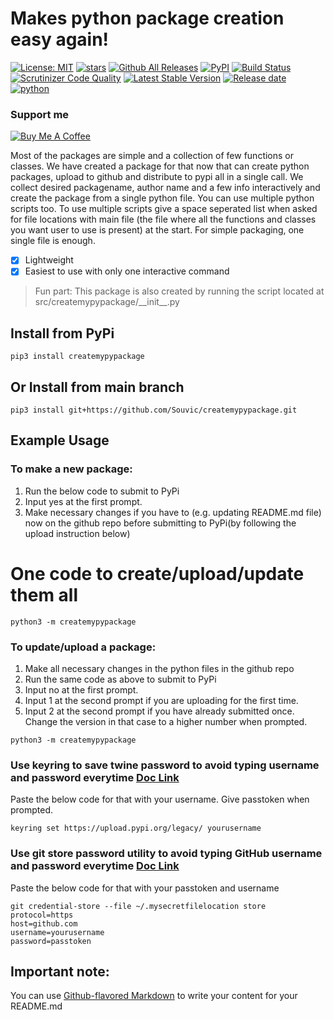 # Makes python package creation easy again!
[![License: MIT](https://img.shields.io/github/license/Souvic/createmypypackage)](https://opensource.org/licenses/MIT)
[![stars](https://img.shields.io/github/stars/Souvic/createmypypackage)]()
[![Github All Releases](https://img.shields.io/github/downloads/huggingface/transformers/total.svg)]()
[![PyPI](https://img.shields.io/pypi/v/createmypypackage)]()
[![Build Status](https://scrutinizer-ci.com/g/Souvic/createmypypackage/badges/build.png?b=main)](https://scrutinizer-ci.com/g/Souvic/createmypypackage/build-status/main)
[![Scrutinizer Code Quality](https://scrutinizer-ci.com/g/Souvic/package-creator/badges/quality-score.png?b=main)](https://scrutinizer-ci.com/g/Souvic/package-creator/?branch=main)
[![Latest Stable Version](https://img.shields.io/github/v/release/Souvic/createmypypackage?include_prereleases)]()
[![Release date](https://img.shields.io/github/release-date/Souvic/createmypypackage)]()
[![python](https://img.shields.io/github/languages/top/Souvic/createmypypackage)]()


### Support me


[![Buy Me A Coffee](https://cdn.buymeacoffee.com/buttons/v2/default-yellow.png)](https://www.buymeacoffee.com/lukashimsel)


Most of the packages are simple and a collection of few functions or classes.
We have created a package for that now that can create python packages, upload to github and distribute to pypi all in a single call.
We collect desired packagename, author name and a few info interactively and create the package from a single python file.
You can use multiple python scripts too.
To use multiple scripts give a space seperated list when asked for file locations with main file (the file where all the functions and classes you want user to use is present) at the start.
For simple packaging, one single file is enough.
- [x] Lightweight
- [x] Easiest to use with only one interactive command

> Fun part: This package is also created by running the script located at src/createmypypackage/\_\_init\_\_.py

## Install from PyPi
```
pip3 install createmypypackage
```

## Or Install from main branch
```
pip3 install git+https://github.com/Souvic/createmypypackage.git
```

## Example Usage
### To make a new package:
1. Run the below code to submit to PyPi
2. Input yes at the first prompt.
3. Make necessary changes if you have to (e.g. updating README.md file) now on the github repo before submitting to PyPi(by following the upload instruction below)
# One code to create/upload/update them all
```
python3 -m createmypypackage
```

### To update/upload a package:
1. Make all necessary changes in the python files in the github repo
2. Run the same code as above to submit to PyPi
3. Input no at the first prompt.
4. Input 1 at the second prompt if you are uploading for the first time.
5. Input 2 at the second prompt if you have already submitted once. Change the version in that case to a higher number when prompted.

```
python3 -m createmypypackage 
```
### Use keyring to save twine password to avoid typing username and password everytime [Doc Link](https://twine.readthedocs.io/en/latest/#keyring-support)
Paste the below code for that with your username. Give passtoken when prompted. 
```
keyring set https://upload.pypi.org/legacy/ yourusername
```

### Use git store password utility to avoid typing GitHub username and password everytime [Doc Link](https://git-scm.com/book/en/v2/Git-Tools-Credential-Storage)
Paste the below code for that with your passtoken and username
```
git credential-store --file ~/.mysecretfilelocation store
protocol=https
host=github.com
username=yourusername
password=passtoken
```
## Important note:
You can use
[Github-flavored Markdown](https://guides.github.com/features/mastering-markdown/)
to write your content for your README.md

